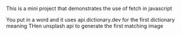 This is a mini project that demonstrates the use of fetch in javascript

You put in a word and it uses api.dictionary.dev for the first dictionary meaning
THen unsplash api to generate the first matching image

